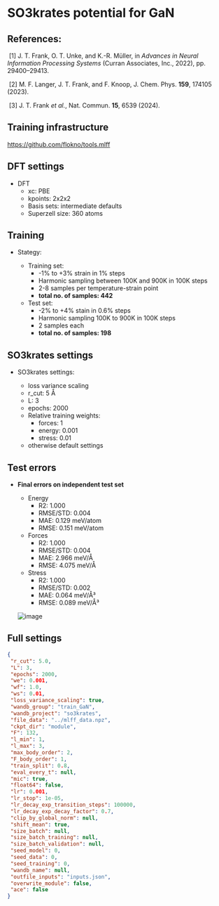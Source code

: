 SO3krates potential for GaN
===

## References:

​    [1] J. T. Frank, O. T. Unke, and K.-R. Müller, in *Advances in Neural Information Processing Systems* (Curran Associates, Inc., 2022), pp. 29400–29413.  

​    [2] M. F. Langer, J. T. Frank, and F. Knoop,  J. Chem. Phys. **159**, 174105 (2023).  

​    [3] J. T. Frank *et al.*, Nat. Commun. **15**, 6539 (2024).   

## Training infrastructure

https://github.com/flokno/tools.mlff

## DFT settings

- DFT
    - xc: PBE
    - kpoints: 2x2x2
    - Basis sets: intermediate defaults
    - Superzell size: 360 atoms

## Training

- Stategy:

    - Training set:
        - -1% to +3% strain in 1% steps
        - Harmonic sampling between 100K and 900K in 100K steps
        - 2-8 samples per temperature-strain point
        - **total no. of samples: 442**
    - Test set:
        - -2% to +4% stain in 0.6% steps
        - Harmonic sampling 100K to 900K in 100K steps
        - 2 samples each
        - **total no. of samples: 198**

## SO3krates settings

- SO3krates settings:

    - loss variance scaling
    - r_cut: 5 Å
    - L: 3
    - epochs: 2000
    - Relative training weights:
        - forces: 1
        - energy: 0.001
        - stress: 0.01
    - otherwise default settings

## Test errors

- **Final errors on independent test set**

    - Energy
        - R2: 1.000
        - RMSE/STD: 0.004
        - MAE: 0.129 meV/atom
        - RMSE: 0.151 meV/atom
    - Forces
        - R2: 1.000
        - RMSE/STD: 0.004
        - MAE: 2.966 meV/Å
        - RMSE: 4.075 meV/Å
    - Stress
        - R2: 1.000
        - RMSE/STD: 0.002
        - MAE: 0.064 meV/Å³
        - RMSE: 0.089 meV/Å³

    ![image](./.assets/plot_so3krates_gan_test.png)

## Full settings

```json
{
 "r_cut": 5.0,
 "L": 3,
 "epochs": 2000,
 "we": 0.001,
 "wf": 1.0,
 "ws": 0.01,
 "loss_variance_scaling": true,
 "wandb_group": "train_GaN",
 "wandb_project": "so3krates",
 "file_data": "../mlff_data.npz",
 "ckpt_dir": "module",
 "F": 132,
 "l_min": 1,
 "l_max": 3,
 "max_body_order": 2,
 "F_body_order": 1,
 "train_split": 0.8,
 "eval_every_t": null,
 "mic": true,
 "float64": false,
 "lr": 0.001,
 "lr_stop": 1e-05,
 "lr_decay_exp_transition_steps": 100000,
 "lr_decay_exp_decay_factor": 0.7,
 "clip_by_global_norm": null,
 "shift_mean": true,
 "size_batch": null,
 "size_batch_training": null,
 "size_batch_validation": null,
 "seed_model": 0,
 "seed_data": 0,
 "seed_training": 0,
 "wandb_name": null,
 "outfile_inputs": "inputs.json",
 "overwrite_module": false,
 "ace": false
}
```

